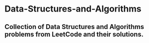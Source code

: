 # Data-Structures-and-Algorithms
## Collection of Data Structures and Algorithms problems from LeetCode and their solutions.
